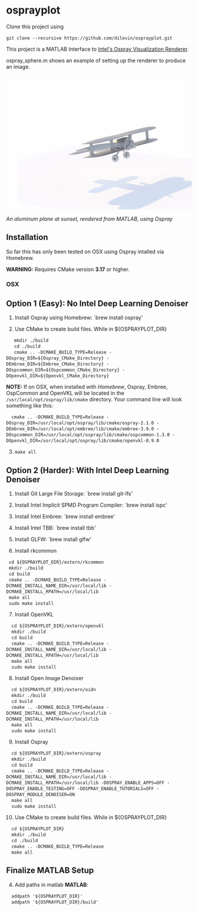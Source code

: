 # osprayplot

Clone this project using

```
git clone --recursive https://github.com/dilevin/osprayplot.git
```

This project is a MATLAB Interface to [Intel's Ospray Visualization Renderer](https://www.ospray.org). 

ospray_sphere.m shows an example of setting up the renderer to produce an image.

![Plane](./images/sunset_plane.jpg)

*An aluminum plane at sunset, rendered from MATLAB, using Ospray*

## Installation
So far this has only been tested on OSX using Ospray intalled via Homebrew.

**WARNING:** Requires CMake version **3.17** or higher.

### OSX

## Option 1 (Easy): No Intel Deep Learning Denoiser

  1. Install Ospray using Homebrew: `brew install ospray'
  
  2. Use CMake to create build files. While in ${OSPRAYPLOT_DIR}

  ```
     mkdir ./build
     cd ./build
     cmake .. -DCMAKE_BUILD_TYPE=Release -DOspray_DIR=${Ospray_CMake_Directory} -DEmbree_DIR=${Embree_CMake_Directory} -DOspcommon_DIR=${Ospcommon_CMake_Directory} -DOpenvkl_DIR=${Openvkl_CMake_Directory}
  ```
  **NOTE:** If on OSX, when installed with *Homebrew*, Ospray, Embree, OspCommon and OpenVKL will be located in the       `/usr/local/opt/ospray/lib/cmake` directory. Your command line will look something like this: 
  ```
    cmake .. -DCMAKE_BUILD_TYPE=Release -DOspray_DIR=/usr/local/opt/ospray/lib/cmake/ospray-2.1.0 -DEmbree_DIR=/usr/local/opt/embree/lib/cmake/embree-3.9.0 -DOspcommon_DIR=/usr/local/opt/ospray/lib/cmake/ospcommon-1.3.0 -DOpenvkl_DIR=/usr/local/opt/ospray/lib/cmake/openvkl-0.9.0
  ```
    
  3. `make all`

## Option 2 (Harder): With Intel Deep Learning Denoiser 

  1. Install Git Large File Storage: `brew install git-lfs'
  
  2. Install Intel Implicit SPMD Program Compiler: `brew install ispc'
  
  3. Install Intel Embree: `brew install embree'
  
  4. Install Intel TBB: `brew install tbb'

  5. Install GLFW: `brew install glfw'
  
  6. Install rkcommon
  
   ```
    cd ${OSPRAYPLOT_DIR}/extern/rkcommon
    mkdir ./build
    cd build
    cmake .. -DCMAKE_BUILD_TYPE=Release -DCMAKE_INSTALL_NAME_DIR=/usr/local/lib -DCMAKE_INSTALL_RPATH=/usr/local/lib
    make all
    sudo make install
   ```
  
  7. Install OpenVKL
  
  ```
    cd ${OSPRAYPLOT_DIR}/extern/openvkl
    mkdir ./build
    cd build
    cmake .. -DCMAKE_BUILD_TYPE=Release -DCMAKE_INSTALL_NAME_DIR=/usr/local/lib -DCMAKE_INSTALL_RPATH=/usr/local/lib
    make all
    sudo make install
  ```
  
  8. Install Open Image Denoiser 
  
  ```
    cd ${OSPRAYPLOT_DIR}/extern/oidn
    mkdir ./build
    cd build
    cmake .. -DCMAKE_BUILD_TYPE=Release -DCMAKE_INSTALL_NAME_DIR=/usr/local/lib -DCMAKE_INSTALL_RPATH=/usr/local/lib
    make all
    sudo make install
  ```
  
  9. Install Ospray
  
  ```
    cd ${OSPRAYPLOT_DIR}/extern/ospray
    mkdir ./build
    cd build
    cmake .. -DCMAKE_BUILD_TYPE=Release -DCMAKE_INSTALL_NAME_DIR=/usr/local/lib -DCMAKE_INSTALL_RPATH=/usr/local/lib -DOSPRAY_ENABLE_APPS=OFF -DOSPRAY_ENABLE_TESTING=OFF -DOSPRAY_ENABLE_TUTORIALS=OFF -DOSPRAY_MODULE_DENOISER=ON
    make all
    sudo make install
  ```

  10. Use CMake to create build files. While in ${OSPRAYPLOT_DIR}

  ```
    cd ${OSPRAYPLOT_DIR}   
    mkdir ./build
    cd ./build
    cmake .. -DCMAKE_BUILD_TYPE=Release
    make all
  ```
## Finalize MATLAB Setup

  4. Add paths in matlab **MATLAB**:
  ```
    addpath '${OSPRAYPLOT_DIR}'
    addpath '${OSPRAYPLOT_DIR}/build'
  ```

